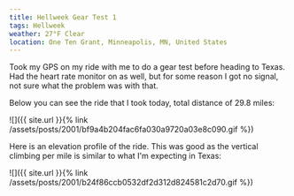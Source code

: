 ```yaml
---
title: Hellweek Gear Test 1
tags: Hellweek
weather: 27°F Clear
location: One Ten Grant, Minneapolis, MN, United States
---
```


Took my GPS on my ride with me to do a gear test before heading to Texas. Had the heart rate monitor on as well, but for some reason I got no signal, not sure what the problem was with that.

Below you can see the ride that I took today, total distance of 29.8 miles:

![]({{ site.url }}{% link /assets/posts/2001/bf9a4b204fac6fa030a9720a03e8c090.gif %})

Here is an elevation profile of the ride. This was good as the vertical climbing per mile is similar to what I'm expecting in Texas:

![]({{ site.url }}{% link /assets/posts/2001/b24f86ccb0532df2d312d824581c2d70.gif %})

